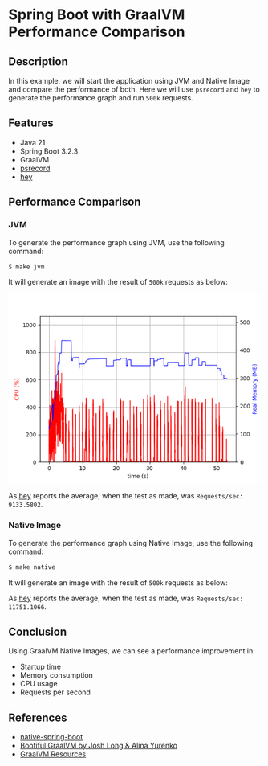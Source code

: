 # Spring Boot with GraalVM Performance Comparison

## Description

In this example, we will start the application using JVM and Native Image and compare the performance of both.
Here we will use `psrecord` and `hey` to generate the performance graph and run `500k` requests.

## Features
- Java 21
- Spring Boot 3.2.3
- GraalVM
- [psrecord](https://github.com/astrofrog/psrecord)
- [hey](https://github.com/rakyll/hey)

## Performance Comparison

### JVM
To generate the performance graph using JVM, use the following command:

```bash
$ make jvm
```
It will generate an image with the result of `500k` requests as below:

![jvm.png](assets/jvm.png)

As [hey](https://github.com/rakyll/hey) reports the average, when the test as made, was `Requests/sec: 9133.5802`.

### Native Image
To generate the performance graph using Native Image, use the following command:

```bash
$ make native
````
It will generate an image with the result of `500k` requests as below:

As [hey](https://github.com/rakyll/hey) reports the average, when the test as made, was `Requests/sec: 11751.1066`.

## Conclusion
Using GraalVM Native Images, we can see a performance improvement in:

- Startup time
- Memory consumption
- CPU usage
- Requests per second

## References
- [native-spring-boot](https://github.com/alina-yur/native-spring-boot)
- [Bootiful GraalVM by Josh Long & Alina Yurenko](https://www.youtube.com/watch?v=3OBhk1c0GBs)
- [GraalVM Resources](https://alina-yur.github.io/graalvm-resources/)
